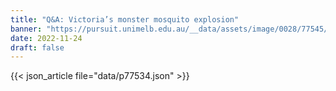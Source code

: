 ```yaml
---
title: "Q&A: Victoria’s monster mosquito explosion"
banner: "https://pursuit.unimelb.edu.au/__data/assets/image/0028/77545/3dab0a2b43e57b819ef6bd9e7f2d4a37e9acf318.jpg"
date: 2022-11-24
draft: false
---
```


{{< json_article file="data/p77534.json" >}}